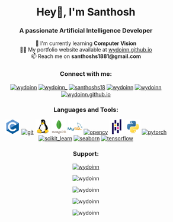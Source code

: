 <h1 align="center">Hey👋, I'm Santhosh</h1>
<h3 align="center">A passionate Artificial Intelligence Developer</h3>

<p align="center">
  🌱 I'm currently learning <strong>Computer Vision</strong><br>
  👨‍💻 My portfolio website available at <a href="https://wydoinn.github.io/" target="_blank">wydoinn.github.io</a><br>
  📫 Reach me on <strong>santhoshs1881@gmail.com</strong>
</p>

<h3 align="center">Connect with me:</h3>
<p align="center">
  <a href="https://dev.to/wydoinn" target="_blank"><img align="center" src="https://raw.githubusercontent.com/rahuldkjain/github-profile-readme-generator/master/src/images/icons/Social/devto.svg" alt="wydoinn" height="30" width="40" /></a>
  <a href="https://twitter.com/wydoinn_" target="_blank"><img align="center" src="https://raw.githubusercontent.com/rahuldkjain/github-profile-readme-generator/master/src/images/icons/Social/twitter.svg" alt="wydoinn_" height="30" width="40" /></a>
  <a href="https://linkedin.com/in/santhoshs18" target="_blank"><img align="center" src="https://raw.githubusercontent.com/rahuldkjain/github-profile-readme-generator/master/src/images/icons/Social/linked-in-alt.svg" alt="santhoshs18" height="30" width="40" /></a>
  <a href="https://kaggle.com/wydoinn" target="_blank"><img align="center" src="https://raw.githubusercontent.com/rahuldkjain/github-profile-readme-generator/master/src/images/icons/Social/kaggle.svg" alt="wydoinn" height="30" width="40" /></a>
  <a href="https://instagram.com/wydoinn" target="_blank"><img align="center" src="https://raw.githubusercontent.com/rahuldkjain/github-profile-readme-generator/master/src/images/icons/Social/instagram.svg" alt="wydoinn" height="30" width="40" /></a>
  <a href="https://wydoinn.github.io" target="_blank"><img align="center" src="https://raw.githubusercontent.com/rahuldkjain/github-profile-readme-generator/master/src/images/icons/Social/rss.svg" alt="wydoinn.github.io" height="30" width="40" /></a>
</p>

<h3 align="center">Languages and Tools:</h3>
<p align="center">
  <a href="https://www.cprogramming.com/" target="_blank" rel="noreferrer"><img src="https://raw.githubusercontent.com/devicons/devicon/master/icons/c/c-original.svg" alt="c" width="40" height="40"/></a>
  <a href="https://git-scm.com/" target="_blank" rel="noreferrer"><img src="https://www.vectorlogo.zone/logos/git-scm/git-scm-icon.svg" alt="git" width="40" height="40"/></a>
  <a href="https://www.linux.org/" target="_blank" rel="noreferrer"><img src="https://raw.githubusercontent.com/devicons/devicon/master/icons/linux/linux-original.svg" alt="linux" width="40" height="40"/></a>
  <a href="https://www.mongodb.com/" target="_blank" rel="noreferrer"><img src="https://raw.githubusercontent.com/devicons/devicon/master/icons/mongodb/mongodb-original-wordmark.svg" alt="mongodb" width="40" height="40"/></a>
  <a href="https://www.mysql.com/" target="_blank" rel="noreferrer"><img src="https://raw.githubusercontent.com/devicons/devicon/master/icons/mysql/mysql-original-wordmark.svg" alt="mysql" width="40" height="40"/></a>
  <a href="https://opencv.org/" target="_blank" rel="noreferrer"><img src="https://www.vectorlogo.zone/logos/opencv/opencv-icon.svg" alt="opencv" width="40" height="40"/></a>
  <a href="https://pandas.pydata.org/" target="_blank" rel="noreferrer"><img src="https://raw.githubusercontent.com/devicons/devicon/2ae2a900d2f041da66e950e4d48052658d850630/icons/pandas/pandas-original.svg" alt="pandas" width="40" height="40"/></a>
  <a href="https://www.python.org" target="_blank" rel="noreferrer"><img src="https://raw.githubusercontent.com/devicons/devicon/master/icons/python/python-original.svg" alt="python" width="40" height="40"/></a>
  <a href="https://pytorch.org/" target="_blank" rel="noreferrer"><img src="https://www.vectorlogo.zone/logos/pytorch/pytorch-icon.svg" alt="pytorch" width="40" height="40"/></a>
  <a href="https://scikit-learn.org/" target="_blank" rel="noreferrer"><img src="https://upload.wikimedia.org/wikipedia/commons/0/05/Scikit_learn_logo_small.svg" alt="scikit_learn" width="40" height="40"/></a>
  <a href="https://seaborn.pydata.org/" target="_blank" rel="noreferrer"><img src="https://seaborn.pydata.org/_images/logo-mark-lightbg.svg" alt="seaborn" width="40" height="40"/></a>
  <a href="https://www.tensorflow.org" target="_blank" rel="noreferrer"><img src="https://www.vectorlogo.zone/logos/tensorflow/tensorflow-icon.svg" alt="tensorflow" width="40" height="40"/></a>
</p>

<h3 align="center">Support:</h3>
<p align="center">
  <a href="https://www.buymeacoffee.com/wydoinn" target="_blank">
    <img src="https://cdn.buymeacoffee.com/buttons/v2/default-yellow.png" height="50" width="210" alt="wydoinn" />
  </a>
</p>

<p align="center">
  <img src="https://komarev.com/ghpvc/?username=wydoinn&label=Profile%20views&color=0e75b6&style=flat" alt="wydoinn" />
</p>

<p align="center">
  <img src="https://github-readme-stats.vercel.app/api/top-langs?username=wydoinn&show_icons=true&locale=en&layout=compact&theme=dark" alt="wydoinn" />
</p>
<p align="center">
  <img src="https://github-readme-stats.vercel.app/api?username=wydoinn&show_icons=true&locale=en&theme=dark" alt="wydoinn" />
</p>
<p align="center">
  <img src="https://github-readme-streak-stats.herokuapp.com/?user=wydoinn&theme=dark" alt="wydoinn" />
</p>
